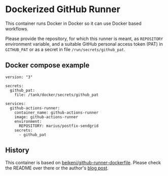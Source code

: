 # Dockerized GitHub Runner

This container runs Docker in Docker so it can use Docker based workflows.

Please provide the repository, for which this runner is meant, as `REPOSITORY` environment variable, and
a suitable GitHub personal access token (PAT) in `GITHUB_PAT` or as a secret
in file `/run/secrets/github_pat`.

## Docker compose example

```
version: "3"

secrets:
  github_pat:
    file: /tank/docker/secrets/github_pat

services:
  github-actions-runner:
    container_name: github-actions-runner
    image: github-actions-runner
    environment:
      REPOSITORY: marius/postfix-sendgrid
    secrets:
      - github_pat
```

## History

This container is based on [beikeni/github-runner-dockerfile](https://github.com/beikeni/github-runner-dockerfile).
Please check the README over there or the author's
[blog post](https://baccini-al.medium.com/creating-a-dockerfile-for-dynamically-creating-github-actions-self-hosted-runners-5994cc08b9fb).

